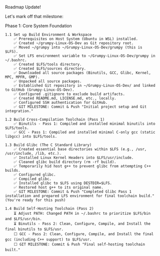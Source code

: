Roadmap Update!

Let's mark off that milestone:

Phase 1: Core System Foundation

    1.1 Set up Build Environment & Workspace
        ✅ Prerequisites on Host System (Ubuntu in WSL) installed.
        ✅ Created ~/grumpy-Linux-OS-Dev as Git repository root.
        ✅ Moved ~/grumpy into ~/Grumpy-Linux-OS-Dev/grumpy (this is $LFS).
        ✅ Set LFS environment variable to ~/Grumpy-Linux-OS-Dev/grumpy in ~/.bashrc.
        ✅ Created $LFS/tools directory.
        ✅ Created $LFS/sources directory.
        ✅ Downloaded all source packages (Binutils, GCC, Glibc, Kernel, MPC, MPFR, GMP).
        ✅ Unpacked all source packages.
        ✅ Established Git repository in ~/Grumpy-Linux-OS-Dev/ and linked to GitHub (Grumpy-Linux-OS-Dev).
        ✅ Configured .gitignore to exclude build artifacts.
        ✅ Created README.md, LICENSE.md, etc., locally.
        ✅ Configured SSH authentication for GitHub.
        ✅ GIT MILESTONE: Commit & Push "Initial project setup and Git integration."

    1.2 Build Cross-Compilation Toolchain (Pass 1)
        ✅ Binutils - Pass 1: Compiled and installed minimal binutils into $LFS/tools.
        ✅ GCC - Pass 1: Compiled and installed minimal C-only gcc (static libgcc) into $LFS/tools.

    1.3 Build Glibc (The C Standard Library)
        ✅ Created essential base directories within $LFS (e.g., /usr, /usr/include, /lib, etc.).
        ✅ Installed Linux Kernel Headers into $LFS/usr/include.
        ✅ Cleaned glibc build directory (rm -rf build).
        ✅ Temporarily hid host g++ to prevent glibc from attempting C++ builds.
        ✅ Configured glibc.
        ✅ Compiled glibc.
        ✅ Installed glibc to $LFS using DESTDIR=$LFS.
        ✅ Restored host g++ to its original name.
        ✅ GIT MILESTONE: Commit & Push "Completed Glibc Pass 1 installation and prepared LFS environment for final toolchain build." (You're ready for this push)

    1.4 Build Self-Hosting Toolchain (Pass 2)
        ⏳ Adjust PATH: Changed PATH in ~/.bashrc to prioritize $LFS/bin and $LFS/usr/bin.
        ⏳ Binutils - Pass 2: Clean, Configure, Compile, and Install the final binutils to $LFS/usr.
        ⬜ GCC - Pass 2: Clean, Configure, Compile, and Install the final gcc (including C++ support) to $LFS/usr.
        ⬜ GIT MILESTONE: Commit & Push "Final self-hosting toolchain built."
